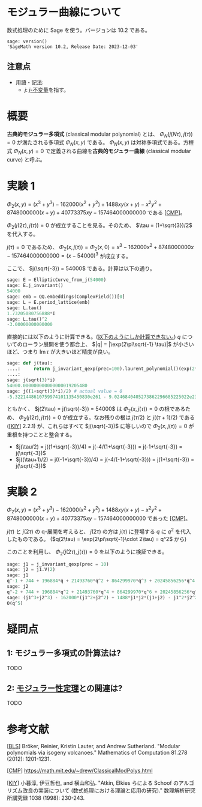 # モジュラー曲線について

数式処理のために Sage を使う。バージョンは 10.2 である。
```sage
sage: version()
'SageMath version 10.2, Release Date: 2023-12-03'
```

## 注意点
- 用語・記法:
  - $j$: [$j$-不変量](https://en.wikipedia.org/wiki/J-invariant)を指す。

# 概要
**古典的モジュラー多項式** (classical modular polynomial) とは、 $\Phi_N(j(N\tau), j(\tau)) = 0$ が満たされる多項式 $\Phi_N(x,y)$ である。 $\Phi_N(x,y)$ は対称多項式である。方程式 $\Phi_N(x, y) = 0$ で定義される曲線を**古典的モジュラー曲線** (classical modular curve) と呼ぶ。

# 実験 1
$\Phi_2(x, y) = (x^3 + y^3)  -162000(x^2+y^2) + 1488xy(x+y) - x^2y^2 + 8748000000(x+y) + 40773375xy - 157464000000000$ である [[CMP]]。

$\Phi_2(j(2\tau), j(\tau)) = 0$ が成立することを見る。そのため、 $\tau = (1+\sqrt{3})/2$ を代入する。

$j(\tau) = 0$ であるため、 $\Phi_2(x, j(\tau)) = \Phi_2(x, 0) = x^3 - 162000x^2 + 8748000000x - 157464000000000 = (x-54000)^3$ が成立する。

ここで、 $j(\sqrt{-3}) = 54000$ である。計算は以下の通り。
```python
sage: E = EllipticCurve_from_j(54000)
sage: E.j_invariant()
54000
sage: emb = QQ.embeddings(ComplexField())[0]
sage: L = E.period_lattice(emb)
sage: L.tau()
1.73205080756888*I
sage: L.tau()^2
-3.00000000000000
```

直接的には以下のように計算できる。([以下のようにしか計算できない。](https://ask.sagemath.org/question/61800/compute-the-equation-for-elliptic-curves-from-lattices/)) $q$ についてのローラン展開を使う都合上、 $|q| = |\exp(2\pi\sqrt{-1} \tau)|$ が小さいほど、つまり $\mathop{\mathrm{Im}} \tau$ が大きいほど精度が良い。
```python
sage: def j(tau):
....:     return j_invariant_qexp(prec=100).laurent_polynomial()(exp(2*pi*i * tau)).n(prec=100)
....: 
sage: j(sqrt(3)*i)
54000.000000000000000019205480
sage: j((1+sqrt(3)*i)/2) # actual value = 0
-5.3221448610759974101135450830e261 - 9.0246840405273862296685225022e230*I
```

ともかく、 $j(2\tau) = j(\sqrt{-3}) = 54000$ は $\Phi_2(x, j(\tau)) = 0$ の根であるため、 $\Phi_2(j(2\tau), j(\tau)) = 0$ が成立する。なお残りの根は $j(\tau/2)$ と $j((\tau+1)/2)$ である ([[KIY]] 2.2.1) が、これらはすべて $j(\sqrt{-3})$ に等しいので $\Phi_2(x, j(\tau)) = 0$ が重根を持つことと整合する。
- $j(\tau/2) = j((1+\sqrt{-3})/4) = j(-4/(1+\sqrt{-3})) = j(-1+\sqrt{-3}) = j(\sqrt{-3})$
- $j((\tau+1)/2) = j((-1+\sqrt{-3})/4) = j(-4/(-1+\sqrt{-3})) = j(1+\sqrt{-3}) = j(\sqrt{-3})$

# 実験 2
$\Phi_2(x, y) = (x^3 + y^3)  -162000(x^2+y^2) + 1488xy(x+y) - x^2y^2 + 8748000000(x+y) + 40773375xy - 157464000000000$ であった [[CMP]]。

$j(\tau)$ と $j(2\tau)$ の q-展開を考えると、 $j(2\tau)$ の方は $j(\tau)$ に登場する $q$ に $q^2$ を代入したものである。 ($q(2\tau) = \exp(2\pi\sqrt{-1}\cdot 2\tau) = q^2$ から)

このことを利用し、 $\Phi_2(j(2\tau), j(\tau)) = 0$ を以下のように検証できる。

```python
sage: j1 = j_invariant_qexp(prec = 10)
sage: j2 = j1.V(2)
sage: j1
q^-1 + 744 + 196884*q + 21493760*q^2 + 864299970*q^3 + 20245856256*q^4 + 333202640600*q^5 + 4252023300096*q^6 + 44656994071935*q^7 + 401490886656000*q^8 + 3176440229784420*q^9 + O(q^10)
sage: j2
q^-2 + 744 + 196884*q^2 + 21493760*q^4 + 864299970*q^6 + 20245856256*q^8 + 333202640600*q^10 + 4252023300096*q^12 + 44656994071935*q^14 + 401490886656000*q^16 + 3176440229784420*q^18 + O(q^20)
sage: (j1^3+j2^3) - 162000*(j1^2+j2^2) + 1488*j1*j2*(j1+j2) - j1^2*j2^2 + 8748000000*(j1+j2) + 40773375*j1*j2 - 157464000000000
O(q^5)
```

# 疑問点
## 1: モジュラー多項式の計算法は?
TODO

## 2: [モジュラー性定理](https://ja.wikipedia.org/wiki/%E8%B0%B7%E5%B1%B1%E2%80%93%E5%BF%97%E6%9D%91%E4%BA%88%E6%83%B3)との関連は?
TODO

# 参考文献
[[BLS]] Bröker, Reinier, Kristin Lauter, and Andrew Sutherland. "Modular polynomials via isogeny volcanoes." Mathematics of Computation 81.278 (2012): 1201-1231.

[[CMP]] https://math.mit.edu/~drew/ClassicalModPolys.html

[[KIY]] 小暮淳, 伊豆哲也, and 横山和弘. "Atkin, Elkies らによる Schoof のアルゴリズム改良の実装について (数式処理における理論と応用の研究)." 数理解析研究所講究録 1038 (1998): 230-243.

[BLS]: https://arxiv.org/abs/1001.0402

[CMP]: https://math.mit.edu/~drew/ClassicalModPolys.html

[KIY]: https://repository.kulib.kyoto-u.ac.jp/dspace/bitstream/2433/61961/1/1038-33.pdf
